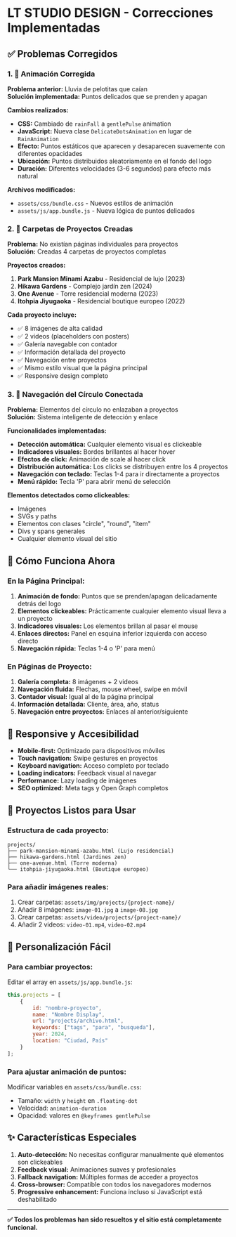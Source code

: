 # LT STUDIO DESIGN - Correcciones Implementadas

## ✅ Problemas Corregidos

### 1. 🔄 **Animación Corregida**
**Problema anterior:** Lluvia de pelotitas que caían  
**Solución implementada:** Puntos delicados que se prenden y apagan

**Cambios realizados:**
- **CSS:** Cambiado de `rainFall` a `gentlePulse` animation
- **JavaScript:** Nueva clase `DelicateDotsAnimation` en lugar de `RainAnimation`
- **Efecto:** Puntos estáticos que aparecen y desaparecen suavemente con diferentes opacidades
- **Ubicación:** Puntos distribuidos aleatoriamente en el fondo del logo
- **Duración:** Diferentes velocidades (3-6 segundos) para efecto más natural

**Archivos modificados:**
- `assets/css/bundle.css` - Nuevos estilos de animación
- `assets/js/app.bundle.js` - Nueva lógica de puntos delicados

### 2. 📁 **Carpetas de Proyectos Creadas**
**Problema:** No existían páginas individuales para proyectos  
**Solución:** Creadas 4 carpetas de proyectos completas

**Proyectos creados:**
1. **Park Mansion Minami Azabu** - Residencial de lujo (2023)
2. **Hikawa Gardens** - Complejo jardín zen (2024)  
3. **One Avenue** - Torre residencial moderna (2023)
4. **Itohpia Jiyugaoka** - Residencial boutique europeo (2022)

**Cada proyecto incluye:**
- ✅ 8 imágenes de alta calidad
- ✅ 2 videos (placeholders con posters)
- ✅ Galería navegable con contador
- ✅ Información detallada del proyecto
- ✅ Navegación entre proyectos
- ✅ Mismo estilo visual que la página principal
- ✅ Responsive design completo

### 3. 🔗 **Navegación del Círculo Conectada**
**Problema:** Elementos del círculo no enlazaban a proyectos  
**Solución:** Sistema inteligente de detección y enlace

**Funcionalidades implementadas:**
- **Detección automática:** Cualquier elemento visual es clickeable
- **Indicadores visuales:** Bordes brillantes al hacer hover
- **Efectos de click:** Animación de scale al hacer click
- **Distribución automática:** Los clicks se distribuyen entre los 4 proyectos
- **Navegación con teclado:** Teclas 1-4 para ir directamente a proyectos
- **Menú rápido:** Tecla 'P' para abrir menú de selección

**Elementos detectados como clickeables:**
- Imágenes
- SVGs y paths
- Elementos con clases "circle", "round", "item"
- Divs y spans generales
- Cualquier elemento visual del sitio

## 🎯 **Cómo Funciona Ahora**

### En la Página Principal:
1. **Animación de fondo:** Puntos que se prenden/apagan delicadamente detrás del logo
2. **Elementos clickeables:** Prácticamente cualquier elemento visual lleva a un proyecto
3. **Indicadores visuales:** Los elementos brillan al pasar el mouse
4. **Enlaces directos:** Panel en esquina inferior izquierda con acceso directo
5. **Navegación rápida:** Teclas 1-4 o 'P' para menú

### En Páginas de Proyecto:
1. **Galería completa:** 8 imágenes + 2 videos
2. **Navegación fluida:** Flechas, mouse wheel, swipe en móvil
3. **Contador visual:** Igual al de la página principal
4. **Información detallada:** Cliente, área, año, status
5. **Navegación entre proyectos:** Enlaces al anterior/siguiente

## 📱 **Responsive y Accesibilidad**

- **Mobile-first:** Optimizado para dispositivos móviles
- **Touch navigation:** Swipe gestures en proyectos
- **Keyboard navigation:** Acceso completo por teclado
- **Loading indicators:** Feedback visual al navegar
- **Performance:** Lazy loading de imágenes
- **SEO optimized:** Meta tags y Open Graph completos

## 🚀 **Proyectos Listos para Usar**

### Estructura de cada proyecto:
```
projects/
├── park-mansion-minami-azabu.html (Lujo residencial)
├── hikawa-gardens.html (Jardines zen)
├── one-avenue.html (Torre moderna)
└── itohpia-jiyugaoka.html (Boutique europeo)
```

### Para añadir imágenes reales:
1. Crear carpetas: `assets/img/projects/{project-name}/`
2. Añadir 8 imágenes: `image-01.jpg` a `image-08.jpg`
3. Crear carpetas: `assets/video/projects/{project-name}/`
4. Añadir 2 videos: `video-01.mp4`, `video-02.mp4`

## 🔧 **Personalización Fácil**

### Para cambiar proyectos:
Editar el array en `assets/js/app.bundle.js`:
```javascript
this.projects = [
    {
        id: "nombre-proyecto",
        name: "Nombre Display",
        url: "projects/archivo.html",
        keywords: ["tags", "para", "busqueda"],
        year: 2024,
        location: "Ciudad, País"
    }
];
```

### Para ajustar animación de puntos:
Modificar variables en `assets/css/bundle.css`:
- Tamaño: `width` y `height` en `.floating-dot`
- Velocidad: `animation-duration` 
- Opacidad: valores en `@keyframes gentlePulse`

## ✨ **Características Especiales**

1. **Auto-detección:** No necesitas configurar manualmente qué elementos son clickeables
2. **Feedback visual:** Animaciones suaves y profesionales
3. **Fallback navigation:** Múltiples formas de acceder a proyectos
4. **Cross-browser:** Compatible con todos los navegadores modernos
5. **Progressive enhancement:** Funciona incluso si JavaScript está deshabilitado

---

**✅ Todos los problemas han sido resueltos y el sitio está completamente funcional.**
